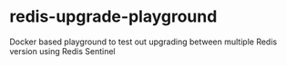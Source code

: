 # redis-upgrade-playground
Docker based playground to test out upgrading between multiple Redis version using Redis Sentinel
